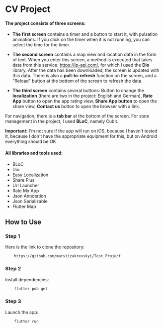 # CV Project

#### The project consists of three screens:

 * **The first screen** contains a timer and a button to start it, with pulsation animations. If you click on the timer when it is not running, you can select the time for the timer.

 * **The second screen** contains a map view and location data in the form of text. When you enter this screen, a method is executed that takes data from this service:  https://ip-api.com/, for which I used the **Dio** library. After the data has been downloaded, the screen is updated with this data. There is also a **pull-to-refresh** function on the screen, and a "Reload" button at the bottom of the screen to refresh the data.

 * **The third screen** contains several buttons: Button to change the **localization** (there are two in the project: English and German), **Rate App** button to open the app rating view, **Share App button** to open the share view, **Contact us** button to open the browser with a link.

For navigation, there is a **tab bar** at the bottom of the screen.
For state management in the project, I used **BLoC**, namely Cubit.

**Important:** I'm not sure if the app will run on iOS, because I haven't tested it, because I don't have the appropriate equipment for this, but on Android everything should be OK

#### All libraries and tools used:

* BLoC
* Dio
* Easy Localization
* Share Plus
* Url Launcher
* Rate My App
* Json Annotation
* Json Serializable
* Flutter Map

## How to Use

### Step 1

Here is the link to clone the repository:

```
    https://github.com/matviizakrevskyi/Test_Project
```

### Step 2

Install dependencies:

```sh
    flutter pub get
```

### Step 3

Launch the app:

```sh
    flutter run
```